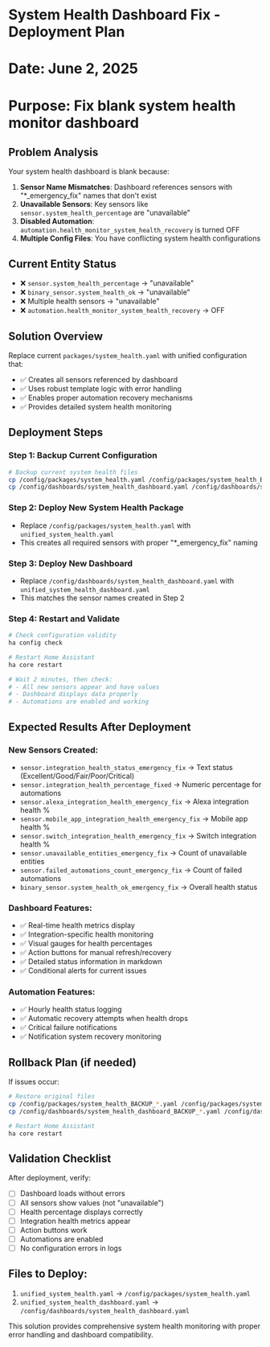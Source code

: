 # System Health Dashboard Fix - Deployment Plan
# Date: June 2, 2025
# Purpose: Fix blank system health monitor dashboard

## Problem Analysis
Your system health dashboard is blank because:

1. **Sensor Name Mismatches**: Dashboard references sensors with "*_emergency_fix" names that don't exist
2. **Unavailable Sensors**: Key sensors like `sensor.system_health_percentage` are "unavailable" 
3. **Disabled Automation**: `automation.health_monitor_system_health_recovery` is turned OFF
4. **Multiple Config Files**: You have conflicting system health configurations

## Current Entity Status
- ❌ `sensor.system_health_percentage` → "unavailable"
- ❌ `binary_sensor.system_health_ok` → "unavailable" 
- ❌ Multiple health sensors → "unavailable"
- ❌ `automation.health_monitor_system_health_recovery` → OFF

## Solution Overview
Replace current `packages/system_health.yaml` with unified configuration that:
- ✅ Creates all sensors referenced by dashboard
- ✅ Uses robust template logic with error handling
- ✅ Enables proper automation recovery mechanisms
- ✅ Provides detailed system health monitoring

## Deployment Steps

### Step 1: Backup Current Configuration
```bash
# Backup current system health files
cp /config/packages/system_health.yaml /config/packages/system_health_BACKUP_$(date +%Y%m%d_%H%M%S).yaml
cp /config/dashboards/system_health_dashboard.yaml /config/dashboards/system_health_dashboard_BACKUP_$(date +%Y%m%d_%H%M%S).yaml
```

### Step 2: Deploy New System Health Package
- Replace `/config/packages/system_health.yaml` with `unified_system_health.yaml`
- This creates all required sensors with proper "*_emergency_fix" naming

### Step 3: Deploy New Dashboard
- Replace `/config/dashboards/system_health_dashboard.yaml` with `unified_system_health_dashboard.yaml`
- This matches the sensor names created in Step 2

### Step 4: Restart and Validate
```bash
# Check configuration validity
ha config check

# Restart Home Assistant
ha core restart

# Wait 2 minutes, then check:
# - All new sensors appear and have values
# - Dashboard displays data properly
# - Automations are enabled and working
```

## Expected Results After Deployment

### New Sensors Created:
- `sensor.integration_health_status_emergency_fix` → Text status (Excellent/Good/Fair/Poor/Critical)
- `sensor.integration_health_percentage_fixed` → Numeric percentage for automations
- `sensor.alexa_integration_health_emergency_fix` → Alexa integration health %
- `sensor.mobile_app_integration_health_emergency_fix` → Mobile app health %
- `sensor.switch_integration_health_emergency_fix` → Switch integration health %
- `sensor.unavailable_entities_emergency_fix` → Count of unavailable entities
- `sensor.failed_automations_count_emergency_fix` → Count of failed automations
- `binary_sensor.system_health_ok_emergency_fix` → Overall health status

### Dashboard Features:
- ✅ Real-time health metrics display
- ✅ Integration-specific health monitoring
- ✅ Visual gauges for health percentages
- ✅ Action buttons for manual refresh/recovery
- ✅ Detailed status information in markdown
- ✅ Conditional alerts for current issues

### Automation Features:
- ✅ Hourly health status logging
- ✅ Automatic recovery attempts when health drops
- ✅ Critical failure notifications
- ✅ Notification system recovery monitoring

## Rollback Plan (if needed)
If issues occur:
```bash
# Restore original files
cp /config/packages/system_health_BACKUP_*.yaml /config/packages/system_health.yaml
cp /config/dashboards/system_health_dashboard_BACKUP_*.yaml /config/dashboards/system_health_dashboard.yaml

# Restart Home Assistant
ha core restart
```

## Validation Checklist
After deployment, verify:
- [ ] Dashboard loads without errors
- [ ] All sensors show values (not "unavailable")
- [ ] Health percentage displays correctly
- [ ] Integration health metrics appear
- [ ] Action buttons work
- [ ] Automations are enabled
- [ ] No configuration errors in logs

## Files to Deploy:
1. `unified_system_health.yaml` → `/config/packages/system_health.yaml`
2. `unified_system_health_dashboard.yaml` → `/config/dashboards/system_health_dashboard.yaml`

This solution provides comprehensive system health monitoring with proper error handling and dashboard compatibility.
